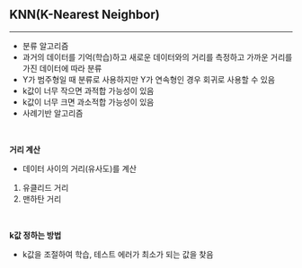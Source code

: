 ## KNN(K-Nearest Neighbor)
___
* 분류 알고리즘
* 과거의 데이터를 기억(학습)하고 새로운 데이터와의 거리를 측정하고 가까운 거리를 가진 데이터에 따라 분류
* Y가 범주형일 때 분류로 사용하지만 Y가 연속형인 경우 회귀로 사용할 수 있음
* k값이 너무 작으면 과적합 가능성이 있음
* k값이 너무 크면 과소적합 가능성이 있음
* 사례기반 알고리즘

<br>

**거리 계산**
* 데이터 사이의 거리(유사도)를 계산
1. 유클리드 거리
2. 맨하탄 거리

<br>

**k값 정하는 방법**
* k값을 조절하여 학습, 테스트 에러가 최소가 되는 값을 찾음
